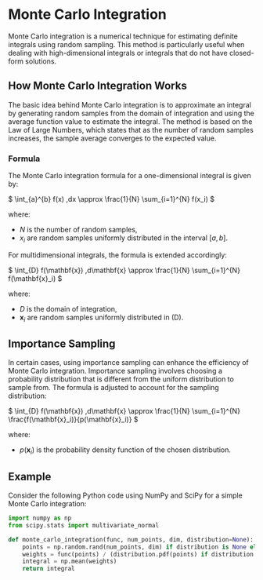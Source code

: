 # Monte Carlo Integration

Monte Carlo integration is a numerical technique for estimating definite integrals using random sampling. This method is particularly useful when dealing with high-dimensional integrals or integrals that do not have closed-form solutions.

## How Monte Carlo Integration Works

The basic idea behind Monte Carlo integration is to approximate an integral by generating random samples from the domain of integration and using the average function value to estimate the integral. The method is based on the Law of Large Numbers, which states that as the number of random samples increases, the sample average converges to the expected value.

### Formula

The Monte Carlo integration formula for a one-dimensional integral is given by:

$ \int_{a}^{b} f(x) \,dx \approx \frac{1}{N} \sum_{i=1}^{N} f(x_i) $

where:
- $N$ is the number of random samples,
- $x_i$ are random samples uniformly distributed in the interval $[a, b]$.

For multidimensional integrals, the formula is extended accordingly:

$ \int_{D} f(\mathbf{x}) \,d\mathbf{x} \approx \frac{1}{N} \sum_{i=1}^{N} f(\mathbf{x}_i) $

where:
- $D$ is the domain of integration,
- $\mathbf{x}_i$ are random samples uniformly distributed in \(D\).

## Importance Sampling

In certain cases, using importance sampling can enhance the efficiency of Monte Carlo integration. Importance sampling involves choosing a probability distribution that is different from the uniform distribution to sample from. The formula is adjusted to account for the sampling distribution:

$ \int_{D} f(\mathbf{x}) \,d\mathbf{x} \approx \frac{1}{N} \sum_{i=1}^{N} \frac{f(\mathbf{x}_i)}{p(\mathbf{x}_i)} $

where:
- $p(\mathbf{x}_i)$ is the probability density function of the chosen distribution.

## Example

Consider the following Python code using NumPy and SciPy for a simple Monte Carlo integration:

```python
import numpy as np
from scipy.stats import multivariate_normal

def monte_carlo_integration(func, num_points, dim, distribution=None):
    points = np.random.rand(num_points, dim) if distribution is None else distribution.rvs(num_points)
    weights = func(points) / (distribution.pdf(points) if distribution is not None else 1.0)
    integral = np.mean(weights)
    return integral
